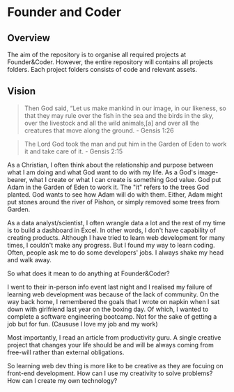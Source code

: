 # Founder and Coder

## Overview

The aim of the repository is to organise all required projects at Founder&Coder. However, the entire repository will contains all projects folders. Each project folders consists of code and relevant assets. 

## Vision

> Then God said, “Let us make mankind in our image, in our likeness, so that they may rule over the fish in the sea and the birds in the sky, over the livestock and all the wild animals,[a] and over all the creatures that move along the ground. - Gensis 1:26

> The Lord God took the man and put him in the Garden of Eden to work it and take care of it. - Gensis 2:15

As a Christian, I often think about the relationship and purpose between what I am doing and what God want to do with my life. As a God's image-bearer, what I create or what I can create is something God value. God put Adam in the Garden of Eden to work it. The "it" refers to the trees God planted. God wants to see how Adam will do with them. Either, Adam might put stones around the river of Pishon, or simply removed some trees from Garden.

As a data analyst/scientist, I often wrangle data a lot and the rest of my time is to build a dashboard in Excel. In other words, I don't have capability of creating products. Although I have tried to learn web development for many times, I couldn't make any progress. But I found my way to learn coding. Often, people ask me to do some developers' jobs. I always shake my head  and walk away. 

So what does it mean to do anything at Founder&Coder?

I went to their in-person info event last night and I realised my failure of learning web development was because of the lack of community. On the way back home, I remembered the goals that I wrote on napkin when I sat down with girlfriend last year on the boxing day. Of which, I wanted to complete a software engineering bootcamp. Not for the sake of getting a job but for fun. (Caususe I love my job and my work) 

Most importantly, I read an article from productivity guru. A single creative project that changes your life should be and will be always coming from free-will rather than external obligations. 

So learning web dev thing is more like to be creative as they are focuing on front-end development. How can I use my creativity to solve problems? How can I create my own technology?
